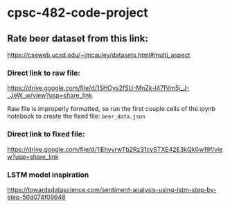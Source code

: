 # cpsc-482-code-project

## Rate beer dataset from this link:

https://cseweb.ucsd.edu/~jmcauley/datasets.html#multi_aspect

### Direct link to raw file:

https://drive.google.com/file/d/1SHOys2fSU-MnZk-l47fVm5j_J-_JeW_w/view?usp=share_link

Raw file is improperly formatted, so run the first couple cells of the ipynb notebook to create the fixed file: `beer_data.json`

### Direct link to fixed file:

https://drive.google.com/file/d/1lEhyvrwTb2Rz31cySTXE42E3kQk0w19f/view?usp=share_link

### LSTM model inspiration

https://towardsdatascience.com/sentiment-analysis-using-lstm-step-by-step-50d074f09948
